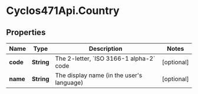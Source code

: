 # Cyclos471Api.Country

## Properties
Name | Type | Description | Notes
------------ | ------------- | ------------- | -------------
**code** | **String** | The 2-letter, &#x60;ISO 3166-1 alpha-2&#x60; code | [optional] 
**name** | **String** | The display name (in the user&#39;s language) | [optional] 


